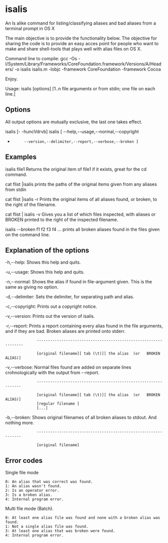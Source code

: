 isalis
======

An ls alike command for listing/classifying aliases and bad aliases from a terminal prompt in OS X

The main objective is to provide the functionality below. The objective for sharing the code
is to provide an easy acces point for people who want to make and share shell-tools that plays
well with alias files on OS X.

 Command line to compile:
  gcc -Os -I/System/Library/Frameworks/CoreFoundation.framework/Versions/A/Headers/ -o isalis isalis.m -lobjc  -framework CoreFoundation -framework Cocoa

Enjoy.

Usage: isalis [options] [1..n file arguments or from stdin; one file  on each line.]

Options
-------
  All output options are mutually exclusive, the last one takes effect.

  isalis [- -huncVdrvb]
  isalis [ --help,--usage,--normal,--copyright
-          --version,--delimiter,--report,--verbose,--broken ]

Examples
--------
  isalis file1
  Returns the original item of file1 if it exists, great for the cd command.

  cat flist |isalis 
  prints the paths of the original items given from any aliases from stdin

  cat flist |isalis -r
  Prints the original items of all aliases found, or broken, to the right
  of the filename.

  cat flist | isalis  -v
  Gives you a list of which files inspected, with aliases or BROKEN
  printed to the right of the inspected filename.

  isalis --broken f1 f2 f3 f4 ...
  prints all broken aliases found in the files given on the command line.

Explanation of the options
--------------------------

  -h,--help:      Shows this help and quits.

  -u,--usage:     Shows this help and quits.

  -n,--normal:    Shows the alias if found in file-argument given.
                  This is the  same as giving no option.

  -d,--delimiter: Sets the delimiter, for separating path and alias.

  -c,--copyright: Prints out a copyright notice.

  -v,--version:   Prints out the version of isalis.

  -r,--report:    Prints a report containing every alias found in the file
                  arguments, and if they are bad.  Broken aliases are
				  printed onto stderr.

                  ----------------------------------------------------------------

                  [original filename][ tab (\t)][ the alias  (or   BROKEN ALIAS)] 

  -v,--verbose:   Normal files found  are added on separate lines crohnologically
                  with the output from --report.

                  ---------------------------------------------------------------

                  [original filename][ tab (\t)][ the alias  (or   BROKEN ALIAS)] 
                  [regular filename ]
                  [...]

  -b,--broken:    Shows original filenames of all broken aliases to stdout.
                  And nothing more.

                  ---------------------------------------------------------------

                  [original filename]

Error codes
-----------

Single file mode

    0: An alias that was correct was found.
    1: An alias wasn't found.
    2: Is an operator error.
    3: Is a broken alias.
    4: Internal program error.

Multi file mode (Batch).

    0: At least one alias file was found and none with a broken alias was found.
    1: Not a single alias file was found.
    3: At least one alias that was broken were found.
    4: Internal program error.

